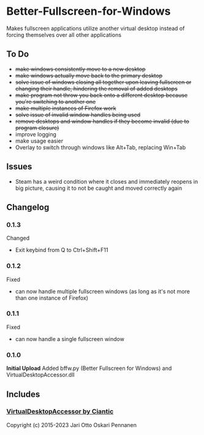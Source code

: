 # Better-Fullscreen-for-Windows
Makes fullscreen applications utilize another virtual desktop instead of forcing themselves over all other applications

## To Do
- ~~make windows consistently move to a new desktop~~
- ~~make windows actually move back to the primary desktop~~
- ~~solve issue of windows closing all together upon leaving fullscreen or changing their handle, hindering the removal of added desktops~~
- ~~make program not throw you back onto a different desktop because you're switching to another one~~
- ~~make multiple instances of Firefox work~~
- ~~solve issue of invalid window handles being used~~
- ~~remove desktops and window handles if they become invalid (due to program closure)~~
- improve logging
- make usage easier
- Overlay to switch through windows like Alt+Tab, replacing Win+Tab

## Issues
- Steam has a weird condition where it closes and immediately reopens in big picture, causing it to not be caught and moved correctly again

## Changelog
### 0.1.3
Changed
- Exit keybind from Q to Ctrl+Shift+F11
### 0.1.2
Fixed
- can now handle multiple fullscreen windows (as long as it's not more than one instance of Firefox)
### 0.1.1
Fixed
- can now handle a single fullscreen window
### 0.1.0
**Initial Upload**
Added bffw.py (Better Fullscreen for Windows) and VirtualDesktopAccessor.dll

## Includes
### [VirtualDesktopAccessor by Ciantic](https://github.com/Ciantic/VirtualDesktopAccessor)
Copyright (c) 2015-2023 Jari Otto Oskari Pennanen
